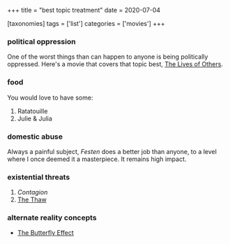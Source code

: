 +++
title = "best topic treatment"
date = 2020-07-04

[taxonomies]
tags = ['list']
categories = ['movies']
+++

### **political oppression**

One of the worst things than can happen to anyone is being politically
oppressed. Here's a movie that covers that topic best,
[The Lives of Others].

### **food**

You would love to have some:

1. Ratatouille
2. Julie & Julia

### **domestic abuse**

Always a painful subject, *Festen* does a better job than anyone,
to a level where I once deemed it a masterpiece. It remains high impact.

### **existential threats**

1. *Contagion*
2. [The Thaw]

### **alternate reality concepts**

- [The Butterfly Effect]

[Cleanskin]: @/cleanskin-2012.md
[The Lives of Others]: @/the-lives-of-others-2006.md
[The Thaw]: @/the-thaw-2009.md
[The Butterfly Effect]: @/the-butterfly-effect-2004.md
